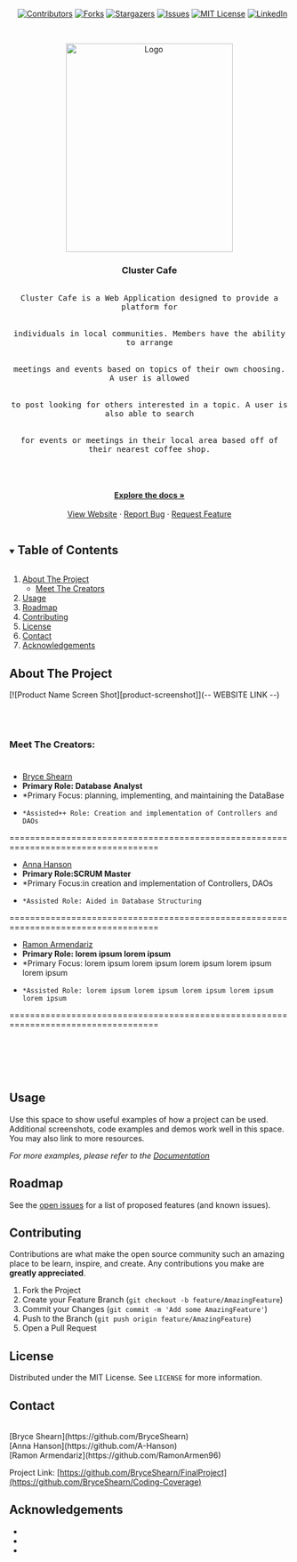 <i></i>      [![Contributors][contributors-shield]][contributors-url]
[![Forks][forks-shield]][forks-url]
[![Stargazers][stars-shield]][stars-url]
[![Issues][issues-shield]][issues-url]
[![MIT License][license-shield]][license-url]
[![LinkedIn][linkedin-shield]][linkedin-url]

 

<!-- PROJECT LOGO -->
<br />
<p align="center">
  <a href="https://github.com/BryceShearn/Coding-Coverage">
    <img src="https://images.unsplash.com/photo-1558382031-c3adabe9aaca?ixid=MnwxMjA3fDB8MHxwaG90by1wYWdlfHx8fGVufDB8fHx8&ixlib=rb-1.2.1&auto=format&fit=crop&w=1534&q=80" alt="Logo" width="300" height="375">
  </a>

  <h3 align="center">Cluster Cafe</h3>

  <p align="center">
    <kbd>
      <br />
      Cluster Cafe is a Web Application designed to provide a platform for
      <br />
      <br />
      <br />
      individuals in local communities. Members have the ability to arrange
      <br />
      <br />
      <br />
      meetings and events based on topics of their own choosing. A user is allowed  
      <br />
      <br />
      <br />
      to post looking for others interested in a topic. A user is also able to search  
      <br />
      <br />
      <br />
      for events or meetings in their local area based off of their nearest coffee shop.
      <br />
      <br />
      <br />
    </kbd>
  <br />
  <br />
    <a href="https://github.com/BryceShearn/FinalProject"><strong>Explore the docs »</strong></a>
    <br />
    <br />
    <a href=" -- WEBSITE LINK --">View Website</a>
    ·
    <a href="https://github.com/BryceShearn/FinalProject/issues">Report Bug</a>
    ·
    <a href="https://github.com/BryceShearn/FinalProject/issues">Request Feature</a>
  </p>
</p>



<!-- TABLE OF CONTENTS -->
<details open="open">
  <summary><h2 style="display: inline-block">Table of Contents</h2></summary>
  <ol>
    <li>
      <a href="#about-the-project">About The Project</a>
      <ul>
        <li><a href="#meet-the-creators">Meet The Creators</a></li>
      </ul>
    </li>
    <li><a href="#usage">Usage</a></li>
    <li><a href="#roadmap">Roadmap</a></li>
    <li><a href="#contributing">Contributing</a></li>
    <li><a href="#license">License</a></li>
    <li><a href="#contact">Contact</a></li>
    <li><a href="#acknowledgements">Acknowledgements</a></li>
  </ol>
</details>



<!-- ABOUT THE PROJECT -->
## About The Project

[![Product Name Screen Shot][product-screenshot]](-- WEBSITE LINK --)
 

<br />
<br />

### Meet The Creators:
<i></i>
===================================================================================
* [Bryce Shearn](https://github.com/BryceShearn)
* <b>Primary Role: Database Analyst</b>
*   *Primary Focus: planning, implementing, and maintaining the DataBase
*     *Assisted++ Role: Creation and implementation of Controllers and DAOs
===================================================================================
* [Anna Hanson](https://github.com/A-Hanson)
* <b>Primary Role:SCRUM Master</b>
*   *Primary Focus:in creation and implementation of Controllers, DAOs
*     *Assisted Role: Aided in Database Structuring
===================================================================================
* [Ramon Armendariz](https://github.com/RamonArmen96)
* <b>Primary Role: lorem ipsum lorem ipsum</b>
*   *Primary Focus: lorem ipsum lorem ipsum lorem ipsum lorem ipsum lorem ipsum
*     *Assisted Role: lorem ipsum lorem ipsum lorem ipsum lorem ipsum lorem ipsum
===================================================================================


 

<br /> 
<br />
<br />
<br />

<!-- USAGE EXAMPLES -->
## Usage

Use this space to show useful examples of how a project can be used. Additional screenshots, code examples and demos work well in this space. You may also link to more resources.

_For more examples, please refer to the [Documentation](https://example.com)_



<!-- ROADMAP -->
## Roadmap

See the [open issues](https://github.com/BryceShearn/FinalProject/issues) for a list of proposed features (and known issues).



<!-- CONTRIBUTING -->
## Contributing

Contributions are what make the open source community such an amazing place to be learn, inspire, and create. Any contributions you make are **greatly appreciated**.

1. Fork the Project
2. Create your Feature Branch (`git checkout -b feature/AmazingFeature`)
3. Commit your Changes (`git commit -m 'Add some AmazingFeature'`)
4. Push to the Branch (`git push origin feature/AmazingFeature`)
5. Open a Pull Request 



<!-- LICENSE -->
## License

Distributed under the MIT License. See `LICENSE` for more information.



<!-- CONTACT -->
## Contact
<br />
[Bryce Shearn](https://github.com/BryceShearn)
<br />
[Anna Hanson](https://github.com/A-Hanson)
<br />
[Ramon Armendariz](https://github.com/RamonArmen96)


Project Link: [https://github.com/BryceShearn/FinalProject](https://github.com/BryceShearn/Coding-Coverage)



<!-- ACKNOWLEDGEMENTS -->
## Acknowledgements

* []()
* []()
* []()





<!-- MARKDOWN LINKS & IMAGES -->
<!-- https://www.markdownguide.org/basic-syntax/#reference-style-links -->
[contributors-shield]: https://img.shields.io/github/contributors/BryceShearn/FinalProject.svg?style=for-the-badge
[contributors-url]: https://github.com/BryceShearn/FinalProject/graphs/contributors
[forks-shield]: https://img.shields.io/github/forks/BryceShearn/FinalProject.svg?style=for-the-badge
[forks-url]: https://github.com/BryceShearn/FinalProject/network/members
[stars-shield]: https://img.shields.io/github/stars/BryceShearn/FinalProject.svg?style=for-the-badge
[stars-url]: https://github.com/BryceShearn/FinalProject/stargazers
[issues-shield]: https://img.shields.io/github/issues/BryceShearn/FinalProject.svg?style=for-the-badge
[issues-url]: https://github.com/BryceShearn/FinalProject/issues
[license-shield]: https://img.shields.io/github/license/BryceShearn/FinalProject.svg?style=for-the-badge
[license-url]: https://github.com/BryceShearn/FinalProject/blob/master/LICENSE.txt
[linkedin-shield]: https://img.shields.io/badge/-LinkedIn-black.svg?style=for-the-badge&logo=linkedin&colorB=555
[linkedin-url]: https://linkedin.com/in/BryceShearn
